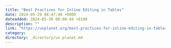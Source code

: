 ```yaml
---
title: "Best Practices for Inline Editing in Tables"
date: 2024-05-29 08:47:40 +0000
dateadded: 2024-05-30 00:00:49 +0100
description: ""
link: "https://uxplanet.org/best-practices-for-inline-editing-in-tables-993caf06c171?source=rss----819cc2aaeee0---4"
category:
directory: _directory/ux-planet.md
---
```

